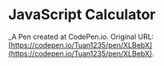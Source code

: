 # JavaScript Calculator
 _A Pen created at CodePen.io. Original URL: [https://codepen.io/Tuan1235/pen/XLBebX](https://codepen.io/Tuan1235/pen/XLBebX).

 